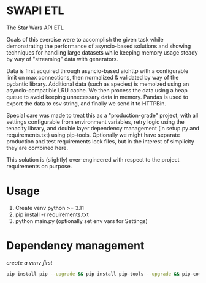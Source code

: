 # SWAPI ETL

The Star Wars API ETL

Goals of this exercise were to accomplish the given task while demonstrating the performance of asyncio-based solutions
and showing techniques for handling large datasets while keeping memory usage steady by way of "streaming" data with
generators.

Data is first acquired through asyncio-based aiohttp with a configurable limit on max connections, then normalized &
validated by way of the pydantic library. Additional data (such as species) is memoized using an asyncio-compatible LRU
cache. We then process the data using a heap queue to avoid keeping unnecessary data in memory. Pandas is used to
export the data to csv string, and finally we send it to HTTPBin.

Special care was made to treat this as a "production-grade" project, with all settings configurable from environment
variables, retry logic using the tenacity library, and double layer dependency management (in setup.py and
requirements.txt) using pip-tools. Optionally we might have separate production and test requirements lock files, but
in the interest of simplicity they are combined here.

This solution is (slightly) over-engineered with respect to the project requirements on purpose.

# Usage

1. Create venv python >= 3.11
2. pip install -r requirements.txt
3. python main.py (optionally set env vars for Settings)

# Dependency management

_create a venv first_

```bash
pip install pip --upgrade && pip install pip-tools --upgrade && pip-compile --extra=dev && pip-sync
```